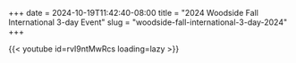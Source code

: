 +++
date = 2024-10-19T11:42:40-08:00
title = "2024 Woodside Fall International 3-day Event"
slug = "woodside-fall-international-3-day-2024"
+++

{{< youtube id=rvI9ntMwRcs loading=lazy >}}

